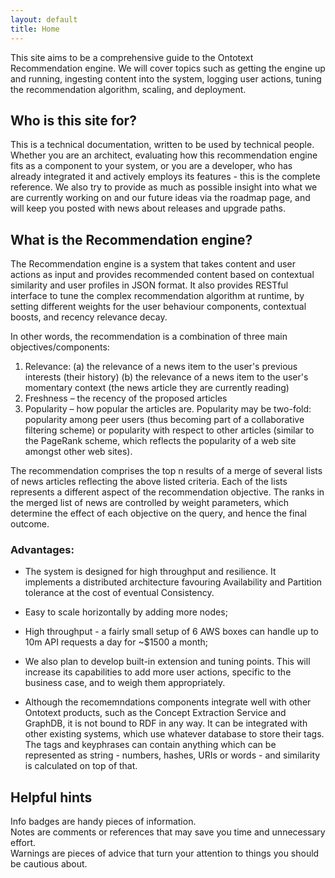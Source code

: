 ```yaml
---
layout: default
title: Home
---
```


This site aims to be a comprehensive guide to the Ontotext Recommendation engine. We will cover topics such as getting the engine up and running, ingesting content into the system, logging user actions, tuning the recommendation algorithm, scaling, and deployment.

## Who is this site for?

This is a technical documentation, written to be used by technical people. Whether you are an architect, evaluating how this recommendation engine fits as a component to your system, or you are a developer, who has already integrated it and actively employs its features - this is the complete reference. We also try to provide as much as possible insight into what we are currently working on and our future ideas via the roadmap page, and will keep you posted with news about releases and upgrade paths.

## What is the Recommendation engine?

The Recommendation engine is a system that takes content and user actions as input and provides recommended content based on contextual similarity and user profiles in JSON format. It also provides RESTful interface to tune the complex recommendation algorithm at runtime, by setting different weights for the user behaviour components, contextual boosts, and recency relevance decay.

In other words, the recommendation is a combination of three main objectives/components:
1. Relevance:
(a)	the relevance of a news item to the user's previous interests (their history)
(b)	the relevance of a news item to the user's momentary context (the news article they are currently reading)
2. Freshness – the recency of the proposed articles
3. Popularity – how popular the articles are. Popularity may be two-fold: popularity among peer users (thus becoming part of a collaborative filtering scheme) or popularity with respect to other articles (similar to the PageRank scheme, which reflects the popularity of a web site amongst other web sites).

The recommendation comprises the top n results of a merge of several lists of news articles reflecting the above listed criteria. Each of the lists represents a different aspect of the recommendation objective. The ranks in the merged list of news are controlled by weight parameters, which determine the effect of each objective on the query, and hence the final outcome.


### Advantages:

- The system is designed for high throughput and resilience. It implements a distributed architecture favouring Availability and Partition tolerance at the cost of eventual Consistency.

- Easy to scale horizontally by adding more nodes;

- High throughput - a fairly small setup of 6 AWS boxes can handle up to 10m API requests a day for ~$1500 a month;

- We also plan to develop built-in extension and tuning points. This will increase its capabilities to add more user actions, specific to the business case, and to weigh them appropriately.

- Although the recomemndations components integrate well with other Ontotext products, such as the Concept Extraction Service and GraphDB, it is not bound to RDF in any way. It can be integrated with other existing systems,
 which use whatever database to store their tags. The tags and keyphrases can contain anything which can be represented as string - numbers, hashes, URIs or words - and similarity is calculated on top of that.

## Helpful hints

<div class="info-badge">
Info badges are handy pieces of information.
</div>

<div class="note-badge">
Notes are comments or references that may save you time and unnecessary effort.
</div>

<div class="warning-badge">
Warnings are pieces of advice that turn your attention to things you should be cautious about.
</div>
